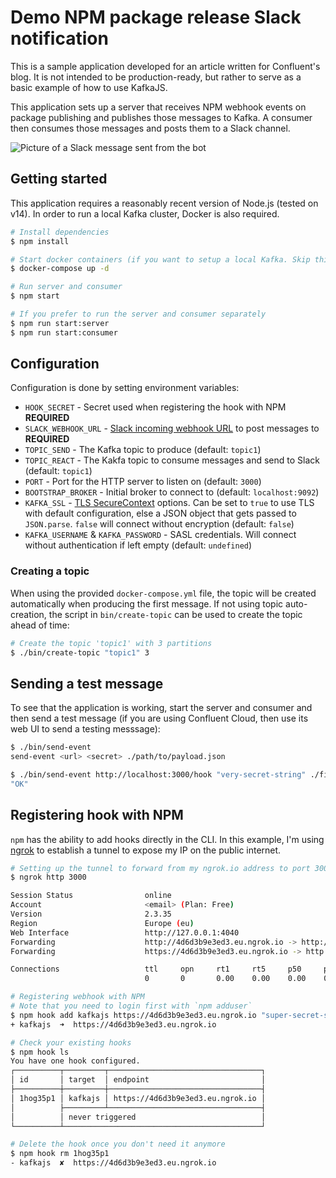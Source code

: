 # Demo NPM package release Slack notification

This is a sample application developed for an article written for Confluent's blog. It is not intended to be production-ready, but rather to serve as a basic example of how to use KafkaJS.

This application sets up a server that receives NPM webhook events on package publishing and publishes those messages to Kafka. A consumer then consumes those messages and posts them to a Slack channel.

![Picture of a Slack message sent from the bot](./static/message.png)

## Getting started

This application requires a reasonably recent version of Node.js (tested on v14). In order to run a local Kafka cluster, Docker is also required.

```sh
# Install dependencies
$ npm install

# Start docker containers (if you want to setup a local Kafka. Skip this if you'll use Confluent Cloud)
$ docker-compose up -d

# Run server and consumer
$ npm start

# If you prefer to run the server and consumer separately
$ npm run start:server
$ npm run start:consumer
```

## Configuration

Configuration is done by setting environment variables:

* `HOOK_SECRET` - Secret used when registering the hook with NPM **REQUIRED**
* `SLACK_WEBHOOK_URL` - [Slack incoming webhook URL](https://api.slack.com/messaging/webhooks) to post messages to **REQUIRED**
* `TOPIC_SEND` - The Kafka topic to produce (default: `topic1`)
* `TOPIC_REACT` - The Kakfa topic to consume messages and send to Slack  (default: `topic1`)
* `PORT` - Port for the HTTP server to listen on (default: `3000`)
* `BOOTSTRAP_BROKER` - Initial broker to connect to (default: `localhost:9092`)
* `KAFKA_SSL` - [TLS SecureContext](https://nodejs.org/api/tls.html#tls_tls_connect_options_callback) options. Can be set to `true` to use TLS with default configuration, else a JSON object that gets passed to `JSON.parse`. `false` will connect without encryption (default: `false`)
* `KAFKA_USERNAME` & `KAFKA_PASSWORD` - SASL credentials. Will connect without authentication if left empty (default: `undefined`)

### Creating a topic

When using the provided `docker-compose.yml` file, the topic will be created automatically when producing the first message. If not using topic auto-creation, the script in `bin/create-topic` can be used to create the topic ahead of time:

```sh
# Create the topic 'topic1' with 3 partitions
$ ./bin/create-topic "topic1" 3
```

## Sending a test message

To see that the application is working, start the server and consumer and then send a test message (if you are using Confluent Cloud, then use its web UI to send a testing messsage):

```sh
$ ./bin/send-event
send-event <url> <secret> ./path/to/payload.json

$ ./bin/send-event http://localhost:3000/hook "very-secret-string" ./fixtures/payload.json
"OK"
```

## Registering hook with NPM

`npm` has the ability to add hooks directly in the CLI. In this example, I'm using [ngrok](https://ngrok.com/) to establish a tunnel to expose my IP on the public internet.

```sh
# Setting up the tunnel to forward from my ngrok.io address to port 3000 on my localhost
$ ngrok http 3000

Session Status                online
Account                       <email> (Plan: Free)
Version                       2.3.35
Region                        Europe (eu)
Web Interface                 http://127.0.0.1:4040
Forwarding                    http://4d6d3b9e3ed3.eu.ngrok.io -> http://localhost:3000
Forwarding                    https://4d6d3b9e3ed3.eu.ngrok.io -> http://localhost:3000

Connections                   ttl     opn     rt1     rt5     p50     p90
                              0       0       0.00    0.00    0.00    0.00

# Registering webhook with NPM
# Note that you need to login first with `npm adduser`
$ npm hook add kafkajs https://4d6d3b9e3ed3.eu.ngrok.io "super-secret-string"
+ kafkajs  ➜  https://4d6d3b9e3ed3.eu.ngrok.io

# Check your existing hooks
$ npm hook ls
You have one hook configured.
┌──────────┬─────────┬──────────────────────────────────┐
│ id       │ target  │ endpoint                         │
├──────────┼─────────┼──────────────────────────────────┤
│ 1hog35p1 │ kafkajs │ https://4d6d3b9e3ed3.eu.ngrok.io │
│          ├─────────┴──────────────────────────────────┤
│          │ never triggered                            │
└──────────┴────────────────────────────────────────────┘

# Delete the hook once you don't need it anymore
$ npm hook rm 1hog35p1
- kafkajs  ✘  https://4d6d3b9e3ed3.eu.ngrok.io
```
